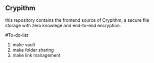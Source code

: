## Crypithm
this repository contains the frontend source of 
Crypithm, a secure file storage with zero knowlege and 
end-to-end encryption.


#To-do-list

1. make vault
2. make folder sharing
3. make link management
